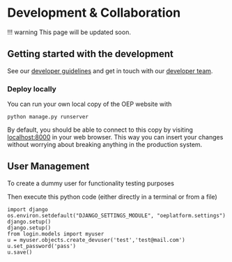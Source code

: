 # Development & Collaboration

!!! warning
    This page will be updated soon.

## Getting started with the development 

See our [developer guidelines](https://github.com/OpenEnergyPlatform/oeplatform/blob/develop/CONTRIBUTING.md) and get in touch with our [developer team](https://openenergyplatform.github.io/organisation/family_community/contact/).

### Deploy locally

You can run your own local copy of the OEP website with

    python manage.py runserver

By default, you should be able to connect to this copy by visiting [localhost:8000](http://localhost:8000) in your web browser.
This way you can insert your changes without worrying about breaking anything in the production system.

## User Management

To create a dummy user for functionality testing purposes

Then execute this python code (either directly in a terminal or from a file)
    
    import django
    os.environ.setdefault("DJANGO_SETTINGS_MODULE", "oeplatform.settings")
    django.setup()
    django.setup()
    from login.models import myuser
    u = myuser.objects.create_devuser('test','test@mail.com')
    u.set_password('pass')
    u.save()